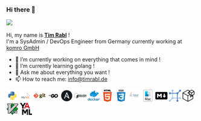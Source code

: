### Hi there 👋 ###

![](https://visitor-badge.glitch.me/badge?page_id=timrabl.timrabl)

Hi, my name is [**Tim Rabl**](https://www.timrabl.de) !  
I'm a SysAdmin / DevOps Engineer from Germany currently working at [komro GmbH](https://www.komro.net)

- 🔭 I’m currently working on everything that comes in mind !
- 🌱 I’m currently learning golang !
- 💬 Ask me about everything you want !
- 📫 How to reach me: info@timrabl.de

<code><img height="32" src="https://raw.githubusercontent.com/github/explore/main/topics/python/python.png"></code>
<code><img height="32" src="https://raw.githubusercontent.com/github/explore/main/topics/mysql/mysql.png"></code>
<code><img height="32" src="https://raw.githubusercontent.com/github/explore/main/topics/git/git.png"></code>
<code><img height="32" src="https://raw.githubusercontent.com/github/explore/main/topics/go/go.png"></code>
<code><img height="32" src="https://raw.githubusercontent.com/github/explore/main/topics/ansible/ansible.png"></code>
<code><img height="32" src="https://raw.githubusercontent.com/github/explore/main/topics/bash/bash.png"></code>
<code><img height="32" src="https://raw.githubusercontent.com/github/explore/main/topics/docker/docker.png"></code>
<code><img height="32" src="https://raw.githubusercontent.com/github/explore/main/topics/html/html.png"></code>
<code><img height="32" src="https://raw.githubusercontent.com/github/explore/main/topics/css/css.png"></code>
<code><img height="32" src="https://raw.githubusercontent.com/github/explore/main/topics/java/java.png"></code>
<code><img height="32" src="https://raw.githubusercontent.com/github/explore/main/topics/macos/macos.png"></code>
<code><img height="32" src="https://raw.githubusercontent.com/github/explore/main/topics/markdown/markdown.png"></code>
<code><img height="32" src="https://raw.githubusercontent.com/github/explore/main/topics/netbox/netbox.png"></code>
<code><img height="32" src="https://raw.githubusercontent.com/github/explore/main/topics/saltstack/saltstack.png"></code>
<code><img height="32" src="https://raw.githubusercontent.com/github/explore/main/topics/vim/vim.png"></code>
<code><img height="32" src="https://raw.githubusercontent.com/github/explore/main/topics/yaml/yaml.png"></code>
